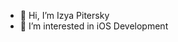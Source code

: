 - 👋 Hi, I’m Izya Pitersky
- 👀 I’m interested in iOS Development

<!---
spbisya/spbisya is a ✨ special ✨ repository because its `README.md` (this file) appears on your GitHub profile.
You can click the Preview link to take a look at your changes.
--->
